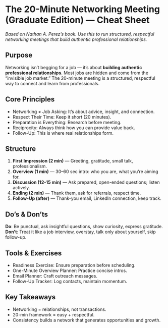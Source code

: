 # The 20-Minute Networking Meeting (Graduate Edition) — Cheat Sheet

*Based on Nathan A. Perez’s book. Use this to run structured, respectful networking meetings that build authentic professional relationships.*

## Purpose

Networking isn’t begging for a job — it’s about **building authentic professional relationships**. Most jobs are hidden and come from the “invisible job market.” The 20-minute meeting is a structured, respectful way to connect and learn from professionals.

## Core Principles

- Networking ≠ Job Asking: It’s about advice, insight, and connection.
- Respect Their Time: Keep it short (20 minutes).
- Preparation is Everything: Research before meeting.
- Reciprocity: Always think how you can provide value back.
- Follow-Up: This is where real relationships form.

## Structure

1. **First Impression (2 min)** — Greeting, gratitude, small talk, professionalism.
2. **Overview (1 min)** — 30–60 sec intro: who you are, what you’re aiming for.
3. **Discussion (12-15 min)** — Ask prepared, open-ended questions; listen actively.
4. **Ending (2 min)** — Thank them, ask for referrals, respect time.
5. **Follow-Up (after)** — Thank-you email, LinkedIn connection, keep track.

## Do’s & Don’ts

**Do**: Be punctual, ask insightful questions, show curiosity, express gratitude.
**Don’t**: Treat it like a job interview, overstay, talk only about yourself, skip follow-up.

## Tools & Exercises

- Readiness Exercise: Ensure preparation before scheduling.
- One-Minute Overview Planner: Practice concise intros.
- Email Planner: Craft outreach messages.
- Follow-Up Tracker: Log contacts, maintain momentum.

## Key Takeaways

- Networking = relationships, not transactions.
- 20-min framework = easy + respectful.
- Consistency builds a network that generates opportunities and growth.
